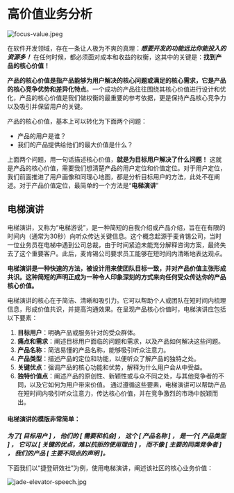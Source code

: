# 高价值业务分析

![focus-value.jpeg](https://s1.locimg.com/2024/04/20/9bb6531e92426.jpeg)

在软件开发领域，存在一条让人极为不爽的真理：***想要开发的功能远比你能投入的资源多！*** 在任何时候，都必须面对成本和收益的权衡，这其中的关键是：**找到产品的核心价值！**

**产品的核心价值是指产品能够为用户解决的核心问题或满足的核心需求，它是产品的核心竞争优势和差异化特点**。一个成功的产品往往围绕其核心价值进行设计和优化，产品的核心价值是我们做权衡的最重要的参考依据，更是保持产品核心竞争力以及吸引并保留用户的关键。

产品的核心价值，基本上可以转化为下面两个问题：
* 产品的用户是谁？
* 我们的产品提供给他们的最大价值是什么？

上面两个问题，用一句话描述核心价值，**就是为目标用户解决了什么问题！** 这就是产品的核心价值，需要我们想清楚产品的用户定位和价值定位。对于用户定位，我们前面推进了用户画像和同理心地图，都是分析目标用户的方法，此处不在阐述。对于产品价值定位，最简单的一个方法是“**电梯演讲**”

## 电梯演讲

电梯演讲，又称为“电梯游说”，是一种简短的自我介绍或产品介绍，旨在在有限的时间内（通常为30秒）向听众传达关键信息。这个概念起源于麦肯锡公司，当时一位业务员在电梯中遇到公司总裁，由于时间紧迫未能充分解释咨询方案，最终失去了这个重要客户。此后，麦肯锡公司要求员工能够在短时间内清晰地表达观点。

**电梯演讲是一种快速的方法，被设计用来使团队目标一致，并对产品价值主张形成共识。这种简短的声明正成为一种令人印象深刻的方式来向任何受众传达你的产品核心价值。**

电梯演讲的核心在于简洁、清晰和吸引力。它可以帮助个人或团队在短时间内梳理信息，形成价值共识，并提高沟通效果。在呈现产品核心价值时，电梯演讲应包括以下要素：

1. **目标用户**：明确产品或服务针对的受众群体。
2. **痛点和需求**：阐述目标用户面临的问题和需求，以及产品如何解决这些问题。
3. **产品名称**：简洁易懂的产品名称，能够吸引听众注意力。
4. **产品类型**：描述产品的定位和功能，以便听众了解产品的独特之处。
5. **关键优点**：强调产品的核心功能和优势，解释为什么用户会从中受益。
6. **独特价值点**：阐述产品的原创性、新颖性或与众不同之处，与其他竞争者的不同，以及它如何为用户带来价值。
通过遵循这些要素，电梯演讲可以帮助产品在短时间内吸引听众注意力，传达核心价值，并在竞争激烈的市场中脱颖而出。

#### 电梯演讲的模版非常简单：

***为了[ 目标用户 ] ， 他们的 [ 需要和机会] ， 这个 [ 产品名称 ] ， 是一个[ 产品类型 ] ， 它可以 [ 关键的优点，难以抗拒的使用理由 ] ， 而不像 [ 主要的同类竞争者 ] ， 我们的产品 [ 主要不同点的声明 ]。***

下面我们以“捷登研效社”为例，使用电梯演讲，阐述该社区的核心业务价值：

![jade-elevator-speech.jpg](https://s1.locimg.com/2024/04/21/47d04d05f497d.jpg)